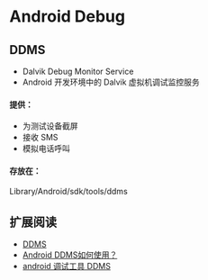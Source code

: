 # Android Debug 

## DDMS

* Dalvik Debug Monitor Service
* Android 开发环境中的 Dalvik 虚拟机调试监控服务

#### 提供：

* 为测试设备截屏
* 接收 SMS
* 模拟电话呼叫

#### 存放在：

Library/Android/sdk/tools/ddms






## 扩展阅读

* [DDMS](http://baike.baidu.com/view/2688850.htm)
* [Android DDMS如何使用？](http://www.android100.org/html/201302/10/1380.html)
* [android 调试工具 DDMS](http://www.cnblogs.com/zhengtao/articles/1951214.html)

